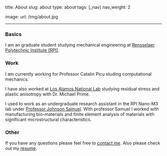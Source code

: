 title: About
slug: about
type: about
tags: [_nav]
nav_weight: 2

image:
    url: /img/about.jpg

---
### Basics

I am an graduate student studying mechanical engineering at [Rensselaer Polytechnic Institute (RPI)](http://www.rpi.edu).

### Work

I am currently working for Professor Catalin Picu studing computational mechanics.

I have also worked at [Los Alamos National Lab](www.lanl.gov) studying residual stress and plastic anisotropy with Dr. Michael Prime.

I used to work as an undergraduate research assistant in the RPI Nano-M3 lab under [Professor Johnson Samuel](http://www.johnsonsamuel.com). With professor Samuel I worked with manufacturing bio-materials and finite element analysis of materials with significant microstructural characteristics.

### Other
If you have any questions please feel free to [contact me](contact.html). Also please check out my [resume](resume.html).
